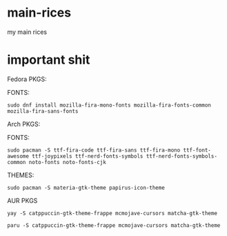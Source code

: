 # main-rices
my main rices
# important shit
Fedora PKGS:

FONTS:
```
sudo dnf install mozilla-fira-mono-fonts mozilla-fira-fonts-common mozilla-fira-sans-fonts 
```

Arch PKGS:

FONTS:
```
sudo pacman -S ttf-fira-code ttf-fira-sans ttf-fira-mono ttf-font-awesome ttf-joypixels ttf-nerd-fonts-symbols ttf-nerd-fonts-symbols-common noto-fonts noto-fonts-cjk
```
THEMES:
```
sudo pacman -S materia-gtk-theme papirus-icon-theme
```
AUR PKGS
```
yay -S catppuccin-gtk-theme-frappe mcmojave-cursors matcha-gtk-theme
```
```
paru -S catppuccin-gtk-theme-frappe mcmojave-cursors matcha-gtk-theme
```
